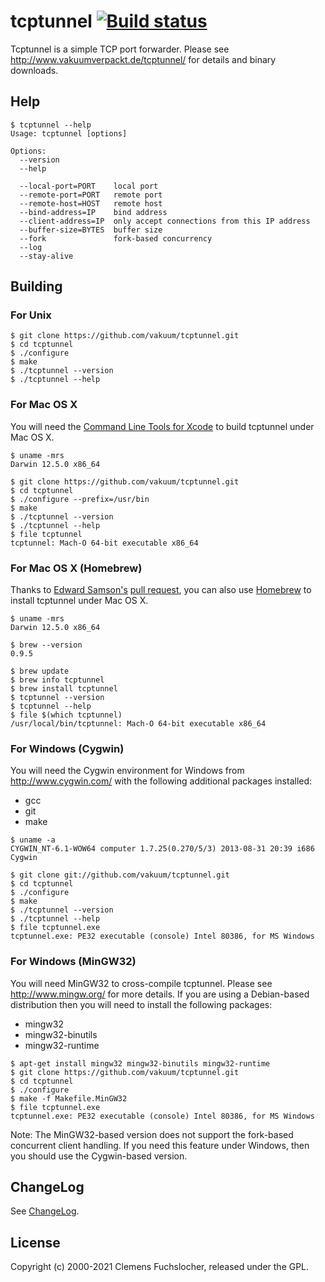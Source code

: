 # tcptunnel [![Build status](https://github.com/vakuum/tcptunnel/workflows/build/badge.svg)](https://github.com/vakuum/tcptunnel/actions?query=workflow%3Abuild)

Tcptunnel is a simple TCP port forwarder. Please see http://www.vakuumverpackt.de/tcptunnel/ for details and binary downloads.

## Help

```
$ tcptunnel --help
Usage: tcptunnel [options]

Options:
  --version
  --help

  --local-port=PORT    local port
  --remote-port=PORT   remote port
  --remote-host=HOST   remote host
  --bind-address=IP    bind address
  --client-address=IP  only accept connections from this IP address
  --buffer-size=BYTES  buffer size
  --fork               fork-based concurrency
  --log
  --stay-alive
```

## Building

### For Unix

```
$ git clone https://github.com/vakuum/tcptunnel.git
$ cd tcptunnel
$ ./configure
$ make
$ ./tcptunnel --version
$ ./tcptunnel --help
```

### For Mac OS X

You will need the [Command Line Tools for Xcode](https://developer.apple.com/xcode/) to build tcptunnel under Mac OS X.

```
$ uname -mrs
Darwin 12.5.0 x86_64

$ git clone https://github.com/vakuum/tcptunnel.git
$ cd tcptunnel
$ ./configure --prefix=/usr/bin
$ make
$ ./tcptunnel --version
$ ./tcptunnel --help
$ file tcptunnel
tcptunnel: Mach-O 64-bit executable x86_64
```

### For Mac OS X (Homebrew)

Thanks to [Edward Samson's](https://github.com/esamson) [pull request](https://github.com/Homebrew/homebrew/pull/23977), you can also use [Homebrew](http://brew.sh/) to install tcptunnel under Mac OS X.

```
$ uname -mrs
Darwin 12.5.0 x86_64

$ brew --version
0.9.5

$ brew update
$ brew info tcptunnel
$ brew install tcptunnel
$ tcptunnel --version
$ tcptunnel --help
$ file $(which tcptunnel)
/usr/local/bin/tcptunnel: Mach-O 64-bit executable x86_64
```

### For Windows (Cygwin)

You will need the Cygwin environment for Windows from http://www.cygwin.com/ with the following additional packages installed:

* gcc
* git
* make

```
$ uname -a
CYGWIN_NT-6.1-WOW64 computer 1.7.25(0.270/5/3) 2013-08-31 20:39 i686 Cygwin

$ git clone git://github.com/vakuum/tcptunnel.git
$ cd tcptunnel
$ ./configure
$ make
$ ./tcptunnel --version
$ ./tcptunnel --help
$ file tcptunnel.exe
tcptunnel.exe: PE32 executable (console) Intel 80386, for MS Windows
```

### For Windows (MinGW32)

You will need MinGW32 to cross-compile tcptunnel. Please see http://www.mingw.org/ for more details. If you are using a Debian-based distribution then you will need to install the following packages:

* mingw32
* mingw32-binutils
* mingw32-runtime

```
$ apt-get install mingw32 mingw32-binutils mingw32-runtime
$ git clone https://github.com/vakuum/tcptunnel.git
$ cd tcptunnel
$ ./configure
$ make -f Makefile.MinGW32
$ file tcptunnel.exe
tcptunnel.exe: PE32 executable (console) Intel 80386, for MS Windows
```

Note: The MinGW32-based version does not support the fork-based concurrent client handling. If you need this feature under Windows, then you should use the Cygwin-based version.

## ChangeLog

See [ChangeLog](https://raw.github.com/vakuum/tcptunnel/master/ChangeLog).

## License

Copyright (c) 2000-2021 Clemens Fuchslocher, released under the GPL.

